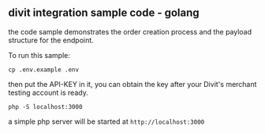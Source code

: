 ## divit integration sample code - golang

the code sample demonstrates the order creation process and the payload structure for the endpoint.

To run this sample:

`cp .env.example .env`

then put the API-KEY in it, you can obtain the key after your Divit's merchant testing account is ready.

`php -S localhost:3000`

a simple php server will be started at `http://localhost:3000`
